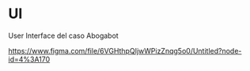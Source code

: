 # UI

User Interface del caso Abogabot

https://www.figma.com/file/6VGHthpQIjwWPizZnqg5o0/Untitled?node-id=4%3A170